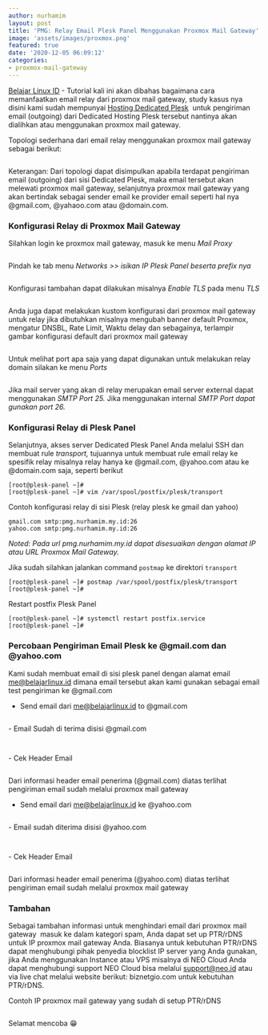```yaml
---
author: nurhamim
layout: post
title: 'PMG: Relay Email Plesk Panel Menggunakan Proxmox Mail Gateway'
image: 'assets/images/proxmox.png'
featured: true
date: '2020-12-05 06:09:12'
categories:
- proxmox-mail-gateway
---
```


[Belajar Linux ID](/) - Tutorial kali ini akan dibahas bagaimana cara memanfaatkan email relay dari proxmox mail gateway, study kasus nya disini kami sudah mempunyai [Hosting Dedicated Plesk](https://plesk.biznetgio.com/dedicated-hosting) &nbsp;untuk pengiriman email (outgoing) dari Dedicated Hosting Plesk tersebut nantinya akan dialihkan atau menggunakan proxmox mail gateway.

Topologi sederhana dari email relay menggunakan proxmox mail gateway sebagai berikut:

<figure class="kg-card kg-image-card"><img src="/content/images/2020/12/relay-mail-gateway.png" class="kg-image" alt srcset="/content/images/size/w600/2020/12/relay-mail-gateway.png 600w, /content/images/2020/12/relay-mail-gateway.png 610w"></figure>

Keterangan: Dari topologi dapat disimpulkan apabila terdapat pengiriman email (outgoing) dari sisi Dedicated Plesk, maka email tersebut akan melewati proxmox mail gateway, selanjutnya proxmox mail gateway yang akan bertindak sebagai sender email ke provider email seperti hal nya @gmail.com, @yahaoo.com atau @domain.com.

### Konfigurasi Relay di Proxmox Mail Gateway

Silahkan login ke proxmox mail gateway, masuk ke menu _Mail Proxy_

<figure class="kg-card kg-image-card"><img src="/content/images/2020/12/1-2.png" class="kg-image" alt srcset="/content/images/size/w600/2020/12/1-2.png 600w, /content/images/size/w1000/2020/12/1-2.png 1000w, /content/images/2020/12/1-2.png 1362w" sizes="(min-width: 720px) 720px"></figure>

Pindah ke tab menu _Networks \>\> isikan IP Plesk Panel beserta prefix nya_

<!--kg-card-begin: html--><script async src="https://pagead2.googlesyndication.com/pagead/js/adsbygoogle.js"></script><ins class="adsbygoogle" style="display:block; text-align:center;" data-ad-layout="in-article" data-ad-format="fluid" data-ad-client="ca-pub-1515372853161377" data-ad-slot="1986938311"></ins><script>
     (adsbygoogle = window.adsbygoogle || []).push({});
</script><!--kg-card-end: html--><figure class="kg-card kg-image-card"><img src="/content/images/2020/12/2-2.png" class="kg-image" alt srcset="/content/images/size/w600/2020/12/2-2.png 600w, /content/images/size/w1000/2020/12/2-2.png 1000w, /content/images/2020/12/2-2.png 1363w" sizes="(min-width: 720px) 720px"></figure>

Konfigurasi tambahan dapat dilakukan misalnya _Enable TLS_ pada menu _TLS_

<figure class="kg-card kg-image-card"><img src="/content/images/2020/12/image-4.png" class="kg-image" alt srcset="/content/images/size/w600/2020/12/image-4.png 600w, /content/images/2020/12/image-4.png 900w" sizes="(min-width: 720px) 720px"></figure>

Anda juga dapat melakukan kustom konfigurasi dari proxmox mail gateway untuk relay jika dibutuhkan misalnya mengubah banner default Proxmox, mengatur DNSBL, Rate Limit, Waktu delay dan sebagainya, terlampir gambar konfigurasi default dari proxmox mail gateway

<figure class="kg-card kg-image-card"><img src="/content/images/2020/12/image-5.png" class="kg-image" alt srcset="/content/images/size/w600/2020/12/image-5.png 600w, /content/images/2020/12/image-5.png 729w" sizes="(min-width: 720px) 720px"></figure>

Untuk melihat port apa saja yang dapat digunakan untuk melakukan relay domain silakan ke menu _Ports_

<figure class="kg-card kg-image-card"><img src="/content/images/2020/12/image-6.png" class="kg-image" alt srcset="/content/images/size/w600/2020/12/image-6.png 600w, /content/images/2020/12/image-6.png 769w" sizes="(min-width: 720px) 720px"></figure>

Jika mail server yang akan di relay merupakan email server external dapat menggunakan _SMTP Port 25._ Jika menggunakan internal _SMTP Port dapat gunakan port 26._

### Konfigurasi Relay di Plesk Panel

Selanjutnya, akses server Dedicated Plesk Panel Anda melalui SSH dan membuat rule _transport,_ tujuannya untuk membuat rule email relay ke spesifik relay misalnya relay hanya ke @gmail.com, @yahoo.com atau ke @domain.com saja, seperti berikut

<!--kg-card-begin: html--><script async src="https://pagead2.googlesyndication.com/pagead/js/adsbygoogle.js"></script><ins class="adsbygoogle" style="display:block; text-align:center;" data-ad-layout="in-article" data-ad-format="fluid" data-ad-client="ca-pub-1515372853161377" data-ad-slot="1986938311"></ins><script>
     (adsbygoogle = window.adsbygoogle || []).push({});
</script><!--kg-card-end: html--><!--kg-card-begin: markdown-->

    [root@plesk-panel ~]#
    [root@plesk-panel ~]# vim /var/spool/postfix/plesk/transport

<!--kg-card-end: markdown-->

Contoh konfigurasi relay di sisi Plesk (relay plesk ke gmail dan yahoo)

<!--kg-card-begin: markdown-->

    gmail.com smtp:pmg.nurhamim.my.id:26
    yahoo.com smtp:pmg.nurhamim.my.id:26

<!--kg-card-end: markdown-->

_Noted: Pada url pmg.nurhamim.my.id dapat disesuaikan dengan alamat IP atau URL Proxmox Mail Gateway._

Jika sudah silahkan jalankan command `postmap` ke direktori `transport`

<!--kg-card-begin: markdown-->

    [root@plesk-panel ~]# postmap /var/spool/postfix/plesk/transport
    [root@plesk-panel ~]#

<!--kg-card-end: markdown-->

Restart postfix Plesk Panel

<!--kg-card-begin: markdown-->

    [root@plesk-panel ~]# systemctl restart postfix.service
    [root@plesk-panel ~]#

<!--kg-card-end: markdown-->
### Percobaan Pengiriman Email Plesk ke @gmail.com dan @yahoo.com

Kami sudah membuat email di sisi plesk panel dengan alamat email me@belajarlinux.id dimana email tersebut akan kami gunakan sebagai email test pengiriman ke @gmail.com

- Send email dari me@belajarlinux.id to @gmail.com
<figure class="kg-card kg-image-card"><img src="/content/images/2020/12/1-3.png" class="kg-image" alt srcset="/content/images/size/w600/2020/12/1-3.png 600w, /content/images/size/w1000/2020/12/1-3.png 1000w, /content/images/size/w1600/2020/12/1-3.png 1600w, /content/images/2020/12/1-3.png 1918w" sizes="(min-width: 720px) 720px"></figure>
- Email Sudah di terima disisi @gmail.com
<figure class="kg-card kg-image-card"><img src="/content/images/2020/12/2-3.png" class="kg-image" alt srcset="/content/images/size/w600/2020/12/2-3.png 600w, /content/images/size/w1000/2020/12/2-3.png 1000w, /content/images/2020/12/2-3.png 1366w" sizes="(min-width: 720px) 720px"></figure><figure class="kg-card kg-image-card"><img src="/content/images/2020/12/3-1.png" class="kg-image" alt srcset="/content/images/size/w600/2020/12/3-1.png 600w, /content/images/size/w1000/2020/12/3-1.png 1000w, /content/images/2020/12/3-1.png 1361w" sizes="(min-width: 720px) 720px"></figure>
- Cek Header Email
<figure class="kg-card kg-image-card"><img src="/content/images/2020/12/4-1.png" class="kg-image" alt srcset="/content/images/size/w600/2020/12/4-1.png 600w, /content/images/size/w1000/2020/12/4-1.png 1000w, /content/images/2020/12/4-1.png 1501w" sizes="(min-width: 720px) 720px"></figure>

Dari informasi header email penerima (@gmail.com) diatas terlihat pengiriman email sudah melalui proxmox mail gateway

<!--kg-card-begin: html--><script async src="https://pagead2.googlesyndication.com/pagead/js/adsbygoogle.js"></script><ins class="adsbygoogle" style="display:block; text-align:center;" data-ad-layout="in-article" data-ad-format="fluid" data-ad-client="ca-pub-1515372853161377" data-ad-slot="4684565489"></ins><script>
     (adsbygoogle = window.adsbygoogle || []).push({});
</script><!--kg-card-end: html-->
- Send email dari me@belajarlinux.id ke @yahoo.com
<figure class="kg-card kg-image-card"><img src="/content/images/2020/12/5-1.png" class="kg-image" alt srcset="/content/images/size/w600/2020/12/5-1.png 600w, /content/images/size/w1000/2020/12/5-1.png 1000w, /content/images/size/w1600/2020/12/5-1.png 1600w, /content/images/2020/12/5-1.png 1915w" sizes="(min-width: 720px) 720px"></figure>
- Email sudah diterima disisi @yahoo.com
<figure class="kg-card kg-image-card"><img src="/content/images/2020/12/6-2.png" class="kg-image" alt srcset="/content/images/size/w600/2020/12/6-2.png 600w, /content/images/size/w1000/2020/12/6-2.png 1000w, /content/images/2020/12/6-2.png 1587w" sizes="(min-width: 720px) 720px"></figure><figure class="kg-card kg-image-card"><img src="/content/images/2020/12/7-1.png" class="kg-image" alt srcset="/content/images/size/w600/2020/12/7-1.png 600w, /content/images/size/w1000/2020/12/7-1.png 1000w, /content/images/2020/12/7-1.png 1576w" sizes="(min-width: 720px) 720px"></figure>
- Cek Header Email
<figure class="kg-card kg-image-card"><img src="/content/images/2020/12/8-1.png" class="kg-image" alt srcset="/content/images/size/w600/2020/12/8-1.png 600w, /content/images/2020/12/8-1.png 975w" sizes="(min-width: 720px) 720px"></figure>

Dari informasi header email penerima (@yahoo.com) diatas terlihat pengiriman email sudah melalui proxmox mail gateway

### Tambahan

Sebagai tambahan informasi untuk menghindari email dari proxmox mail gateway &nbsp;masuk ke dalam kategori spam, Anda dapat set up PTR/rDNS untuk IP proxmox mail gateway Anda. Biasanya untuk kebutuhan PTR/rDNS dapat menghubungi pihak penyedia blocklist IP server yang Anda gunakan, jika Anda menggunakan Instance atau VPS misalnya di NEO Cloud Anda dapat menghubungi support NEO Cloud bisa melalui support@neo.id atau via live chat melalui website berikut: biznetgio.com untuk kebutuhan PTR/rDNS.

Contoh IP proxmox mail gateway yang sudah di setup PTR/rDNS

<figure class="kg-card kg-image-card"><img src="/content/images/2020/12/image-7.png" class="kg-image" alt srcset="/content/images/size/w600/2020/12/image-7.png 600w, /content/images/size/w1000/2020/12/image-7.png 1000w, /content/images/2020/12/image-7.png 1048w" sizes="(min-width: 720px) 720px"></figure>

Selamat mencoba 😁

